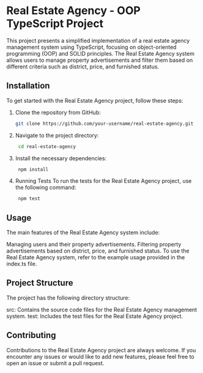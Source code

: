 # Real Estate Agency - OOP TypeScript Project

This project presents a simplified implementation of a real estate agency management system using TypeScript, focusing on object-oriented programming (OOP) and SOLID principles. The Real Estate Agency system allows users to manage property advertisements and filter them based on different criteria such as district, price, and furnished status.

## Installation

To get started with the Real Estate Agency project, follow these steps:

1. Clone the repository from GitHub:
   ```bash
   git clone https://github.com/your-username/real-estate-agency.git

2. Navigate to the project directory:

   ```bash
    cd real-estate-agency

3. Install the necessary dependencies:

   ```bash
    npm install
   
4. Running Tests
   To run the tests for the Real Estate Agency project, use the following command:

   ```bash
    npm test

## Usage
The main features of the Real Estate Agency system include:

Managing users and their property advertisements.
Filtering property advertisements based on district, price, and furnished status.
To use the Real Estate Agency system, refer to the example usage provided in the index.ts file.

## Project Structure
The project has the following directory structure:

src: Contains the source code files for the Real Estate Agency management system.
test: Includes the test files for the Real Estate Agency project.

## Contributing
Contributions to the Real Estate Agency project are always welcome. If you encounter any issues or would like to add new features, please feel free to open an issue or submit a pull request.
